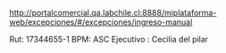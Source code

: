 http://portalcomercial.qa.labchile.cl:8888/miplataforma-web/excepciones/#/excepciones/ingreso-manual

Rut: 17344655-1
BPM: ASC
Ejecutivo : Cecilia del pilar